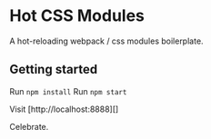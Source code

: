 Hot CSS Modules
===============

A hot-reloading webpack / css modules boilerplate.

## Getting started

Run `npm install`
Run `npm start`

Visit [http://localhost:8888][]

Celebrate.